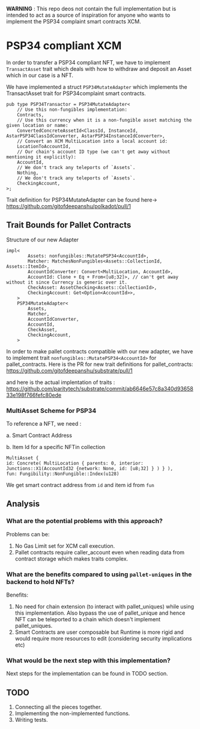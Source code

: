 
**WARNING** : This repo deos not contain the full implementation but is intended to act as a source of inspiration for anyone who wants to implement the PSP34 complaint smart contracts XCM.


# PSP34 compliant XCM 

In order to transfer a PSP34 compliant NFT, we have to implement `TransactAsset` trait which deals with how to withdraw and deposit an Asset which in our case is a NFT.

We have implemented a struct `PSP34MutateAdapter` which implements the TransactAsset trait for PSP34complaint smart contracts. 
```
pub type PSP34Transactor = PSP34MutateAdapter<
    // Use this non-fungibles implementation:
    Contracts,
    // Use this currency when it is a non-fungible asset matching the given location or name:
    ConvertedConcreteAssetId<ClassId, InstanceId, AstarPSP34ClassIdConverter, AstarPSP34InstanceIdConverter>,
    // Convert an XCM MultiLocation into a local account id:
    LocationToAccountId,
    // Our chain's account ID type (we can't get away without mentioning it explicitly):
    AccountId,
    // We don't track any teleports of `Assets`.
    Nothing,
    // We don't track any teleports of `Assets`.
    CheckingAccount,
>;
```
Trait definition for PSP34MutateAdapter can be found here-> https://github.com/gitofdeepanshu/polkadot/pull/1

## Trait Bounds for Pallet Contracts
Structure of our new Adapter

```
impl<
		Assets: nonfungibles::MutatePSP34<AccountId>,
		Matcher: MatchesNonFungibles<Assets::CollectionId, Assets::ItemId>,
		AccountIdConverter: Convert<MultiLocation, AccountId>,
		AccountId: Clone + Eq + From<[u8;32]>, // can't get away without it since Currency is generic over it.
		CheckAsset: AssetChecking<Assets::CollectionId>,
		CheckingAccount: Get<Option<AccountId>>,
	>
	PSP34MutateAdapter<
		Assets,
		Matcher,
		AccountIdConverter,
		AccountId,
		CheckAsset,
		CheckingAccount,
	>
```

In order to make pallet contracts compatible with our new adapter, we have to implement trait `nonfungibles::MutatePSP34<AccountId>` for pallet_contracts.
Here is the PR for new trait definitions for pallet_contracts: https://github.com/gitofdeepanshu/substrate/pull/1

and here is the actual implentation of traits : https://github.com/paritytech/substrate/commit/ab6646e57c8a340d9365833e198f766fefc80ede

### MultiAsset Scheme for PSP34 
To reference a NFT, we need :

a. Smart Contract Address

b. Item Id for a specific NFTin collection

```
MultiAsset {
id: Concrete( MultiLocation { parents: 0, interior: Junctions::X1(AccountId32 {network: None, id: [u8;32] } ) } ),
fun: Fungibility::NonFungible::Index(u128)
```

We get smart contract address from `id` and item id from `fun`

## Analysis

### What are the potential problems with this approach?

Problems can be:
1. No Gas Limit set for XCM call execution.
2. Pallet contracts require caller_account even when reading data from contract storage which makes traits complex.
### What are the benefits compared to using `pallet-uniques` in the backend to hold NFTs?
Benefits:
1. No need for chain extension (to interact with pallet_uniques) while using this implementation. Also bypass the use of pallet_unique and hence NFT can be teleported to a chain which doesn't implement pallet_uniques.
2. Smart Contracts are user composable but Runtime is more rigid and would require more resources to edit (considering security implications etc)
### What would be the next step with this implementation?
Next steps for the implementation can be found in TODO section.

## TODO
1. Connecting all the pieces together.
2. Implementing the non-implemented functions.
3. Writing tests.
